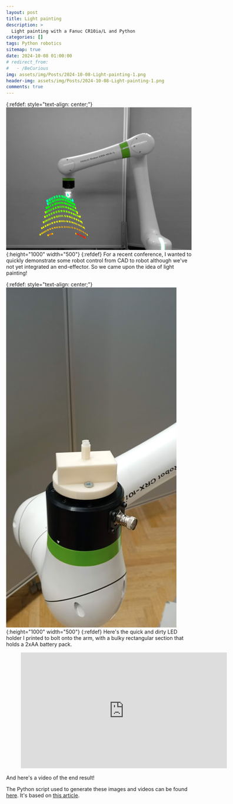 ```yaml
---
layout: post
title: Light painting
description: >
  Light painting with a Fanuc CR10ia/L and Python
categories: []
tags: Python robotics
sitemap: true
date: 2024-10-08 01:00:00
# redirect_from:
#   - /BeCurious
img: assets/img/Posts/2024-10-08-Light-painting-1.png
header-img: assets/img/Posts/2024-10-08-Light-painting-1.png
comments: true
---
```

{:refdef: style="text-align: center;"}
![Light painting front](/assets/img/Posts/2024-10-08-Light-painting-1.png){:height="1000" width="500"}
{:refdef}
For a recent conference, I wanted to quickly demonstrate some robot control from CAD to robot although we've not yet integrated an end-effector. So we came upon the idea of light painting!

{:refdef: style="text-align: center;"}
![Light painting end effector](/assets/img/Posts/2024-10-08-Light-painting-eef.jpg){:height="1000" width="500"}
{:refdef}
Here's the quick and dirty LED holder I printed to bolt onto the arm, with a bulky rectangular section that holds a 2xAA battery pack.

<figure class="video_container"><iframe width="560" height="315" src="https://www.youtube.com/embed/pSzDl-VMxvs/" frameborder="0" allowfullscreen="true"></iframe></figure>
And here's a video of the end result!

The Python script used to generate these images and videos can be found <a href="https://samwilcock.xyz/Files/MakeLongExposure.py" target="_top_">here</a>. It's based on <a href="https://pyimagesearch.com/2017/08/14/long-exposure-with-opencv-and-python/">this article</a>.



